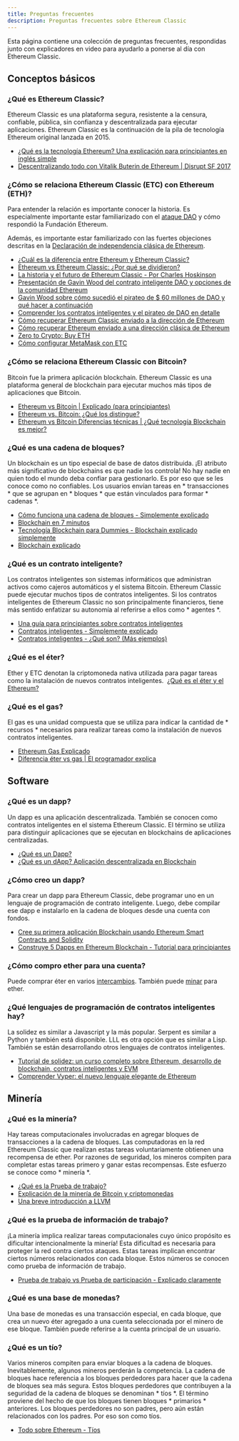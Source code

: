 ```yaml
---
title: Preguntas frecuentes
description: Preguntas frecuentes sobre Ethereum Classic
---
```


Esta página contiene una colección de preguntas frecuentes, respondidas junto con explicadores en video para ayudarlo a ponerse al día con Ethereum Classic.

## Conceptos básicos

### ¿Qué es Ethereum Classic?

Ethereum Classic es una plataforma segura, resistente a la censura, confiable, pública, sin confianza y descentralizada para ejecutar aplicaciones. Ethereum Classic es la continuación de la pila de tecnología Ethereum original lanzada en 2015.

- [¿Qué es la tecnología Ethereum? Una explicación para principiantes en inglés simple](https://youtu.be/jxLkbJozKbY)
- [Descentralizando todo con Vitalik Buterin de Ethereum | Disrupt SF 2017](https://youtu.be/WSN5BaCzsbo)

### ¿Cómo se relaciona Ethereum Classic (ETC) con Ethereum (ETH)?

Para entender la relación es importante conocer la historia. Es especialmente importante estar familiarizado con el [ataque DAO](http://www.coindesk.com/understanding-dao-hack-journalists) y cómo respondió la Fundación Ethereum.

Además, es importante estar familiarizado con las fuertes objeciones descritas en la [Declaración de independencia clásica de Ethereum](/blog/2016-08-13-declaración-de-independencia).

- [¿Cuál es la diferencia entre Ethereum y Ethereum Classic?](Https://youtu.be/EaC6YwO_H0U)
- [Ethereum vs Ethereum Classic: ¿Por qué se dividieron?](Https://youtu.be/IOuEgLKqqjE)
- [La historia y el futuro de Ethereum Classic - Por Charles Hoskinson](https://youtu.be/SQZB3pAhjP4)
- [Presentación de Gavin Wood del contrato inteligente DAO y opciones de la comunidad Ethereum](https://youtu.be/KaOGtH7J0WE)
- [Gavin Wood sobre cómo sucedió el pirateo de $ 60 millones de DAO y qué hacer a continuación](https://youtu.be/JzCGRtGyxvY)
- [Comprender los contratos inteligentes y el pirateo de DAO en detalle](https://youtu.be/AfyB1VlnLNU)
- [Cómo recuperar Ethereum Classic enviado a la dirección de Ethereum](https://medium.com/@nesterenkoi565/how-to-recover-ethereum-classic-sent-to-ethereum-address-691aca046f3e)
- [Cómo recuperar Ethereum enviado a una dirección clásica de Ethereum](https://medium.com/@nesterenkoi565/how-to-recover-ethereum-sent-to-an-ethereum-classic-address-832d56a7d6d9)
- [Zero to Crypto: Buy ETH](https://www.mewtopia.com/zerotocrypto-buy-eth/)
- [Cómo configurar MetaMask con ETC](https://youtu.be/BhVWWcwKKME)

### ¿Cómo se relaciona Ethereum Classic con Bitcoin?

Bitcoin fue la primera aplicación blockchain. Ethereum Classic es una plataforma general de blockchain para ejecutar muchos más tipos de aplicaciones que Bitcoin.

- [Ethereum vs Bitcoin | Explicado (para principiantes)](https://youtu.be/d94l-_3B6dM)
- [Ethereum vs. Bitcoin: ¿Qué los distingue?](Https://youtu.be/0UBk1e5qnr4)
- [Ethereum vs Bitcoin Diferencias técnicas | ¿Qué tecnología Blockchain es mejor?](Https://youtu.be/fdWoNBt6CcY)

### ¿Qué es una cadena de bloques?

Un blockchain es un tipo especial de base de datos distribuida. ¡El atributo más significativo de blockchains es que nadie los controla! No hay nadie en quien todo el mundo deba confiar para gestionarlo. Es por eso que se les conoce como no confiables. Los usuarios envían tareas en * transacciones * que se agrupan en * bloques * que están vinculados para formar * cadenas *.

- [Cómo funciona una cadena de bloques - Simplemente explicado](https://youtu.be/SSo_EIwHSd4)
- [Blockchain en 7 minutos](https://youtu.be/yubzJw0uiE4)
- [Tecnología Blockchain para Dummies - Blockchain explicado simplemente](https://youtu.be/2yJqjTiwpxM)
- [Blockchain explicado](https://youtu.be/QphJEO9ZX6s)

### ¿Qué es un contrato inteligente?

Los contratos inteligentes son sistemas informáticos que administran activos como cajeros automáticos y el sistema Bitcoin. Ethereum Classic puede ejecutar muchos tipos de contratos inteligentes. Si los contratos inteligentes de Ethereum Classic no son principalmente financieros, tiene más sentido enfatizar su autonomía al referirse a ellos como * agentes *.

- [Una guía para principiantes sobre contratos inteligentes](https://youtu.be/RZXJMdAk5zk)
- [Contratos inteligentes - Simplemente explicado](https://youtu.be/ZE2HxTmxfrI)
- [Contratos inteligentes - ¿Qué son? (Más ejemplos)](https://youtu.be/DhNyD8Cj0dg)

### ¿Qué es el éter?

Ether y ETC denotan la criptomoneda nativa utilizada para pagar tareas como la instalación de nuevos contratos inteligentes.
 [¿Qué es el éter y el Ethereum?](Https://youtu.be/fjnovGRQrRE)

### ¿Qué es el gas?

El gas es una unidad compuesta que se utiliza para indicar la cantidad de * recursos * necesarios para realizar tareas como la instalación de nuevos contratos inteligentes.

- [Ethereum Gas Explicado](https://youtu.be/hQ78FVSv-vs)
- [Diferencia éter vs gas | El programador explica](https://youtu.be/cZ0rYWJzeow)

## Software

### ¿Qué es un dapp?

Un dapp es una aplicación descentralizada. También se conocen como contratos inteligentes en el sistema Ethereum Classic. El término se utiliza para distinguir aplicaciones que se ejecutan en blockchains de aplicaciones centralizadas.

- [¿Qué es un Dapp?](Https://youtu.be/CDQX8inMCt0)
- [¿Qué es un dApp? Aplicación descentralizada en Blockchain](https://youtu.be/F50OrwV6Uk8)

### ¿Cómo creo un dapp?

Para crear un dapp para Ethereum Classic, debe programar uno en un lenguaje de programación de contrato inteligente. Luego, debe compilar ese dapp e instalarlo en la cadena de bloques desde una cuenta con fondos.

- [Cree su primera aplicación Blockchain usando Ethereum Smart Contracts and Solidity](https://youtu.be/coQ5dg8wM2o)
- [Construye 5 Dapps en Ethereum Blockchain - Tutorial para principiantes](https://youtu.be/8wMKq7HvbKw)

### ¿Cómo compro ether para una cuenta?

Puede comprar éter en varios [intercambios](/ecosistema/intercambios). También puede [minar](/development/mining-resources) para ether.

### ¿Qué lenguajes de programación de contratos inteligentes hay?

La solidez es similar a Javascript y la más popular. Serpent es similar a Python y también está disponible. LLL es otra opción que es similar a Lisp. También se están desarrollando otros lenguajes de contratos inteligentes.

- [Tutorial de solidez: un curso completo sobre Ethereum, desarrollo de blockchain, contratos inteligentes y EVM](https://youtu.be/ipwxYa-F1uY)
- [Comprender Vyper: el nuevo lenguaje elegante de Ethereum](https://youtu.be/rqfM6cxXHB8)

## Minería

### ¿Qué es la minería?

Hay tareas computacionales involucradas en agregar bloques de transacciones a la cadena de bloques. Las computadoras en la red Ethereum Classic que realizan estas tareas voluntariamente obtienen una recompensa de ether. Por razones de seguridad, los mineros compiten para completar estas tareas primero y ganar estas recompensas. Este esfuerzo se conoce como * minería *.

- [¿Qué es la Prueba de trabajo?](Https://youtu.be/3EUAcxhuoU4)
- [Explicación de la minería de Bitcoin y criptomonedas](https://youtu.be/kZXXDp0_R-w)
- [Una breve introducción a LLVM](https://youtu.be/a5-WaD8VV38)

### ¿Qué es la prueba de información de trabajo?

¡La minería implica realizar tareas computacionales cuyo único propósito es dificultar intencionalmente la minería! Esta dificultad es necesaria para proteger la red contra ciertos ataques. Estas tareas implican encontrar ciertos números relacionados con cada bloque. Estos números se conocen como prueba de información de trabajo.

- [Prueba de trabajo vs Prueba de participación - Explicado claramente](https://youtu.be/y_hEezRilCY)

### ¿Qué es una base de monedas?

Una base de monedas es una transacción especial, en cada bloque, que crea un nuevo éter agregado a una cuenta seleccionada por el minero de ese bloque. También puede referirse a la cuenta principal de un usuario.

### ¿Qué es un tío?

Varios mineros compiten para enviar bloques a la cadena de bloques. Inevitablemente, algunos mineros perderán la competencia. La cadena de bloques hace referencia a los bloques perdedores para hacer que la cadena de bloques sea más segura. Estos bloques perdedores que contribuyen a la seguridad de la cadena de bloques se denominan * tíos *. El término proviene del hecho de que los bloques tienen bloques * primarios * anteriores. Los bloques perdedores no son padres, pero aún están relacionados con los padres. Por eso son como tíos.

- [Todo sobre Ethereum - Tíos](https://youtu.be/iIhxtuIhT_g)
